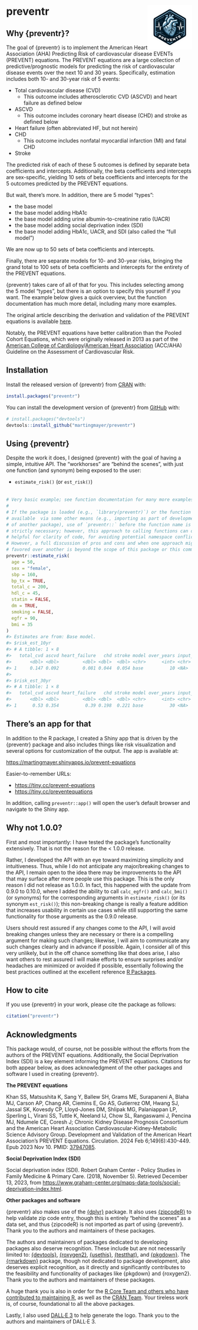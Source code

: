 
<!-- README.md is generated from README.Rmd. Please edit that file -->

# preventr <img src="man/figures/logo.png" align="right" height="120" alt="" />

<!-- badges: start -->
<!-- badges: end -->

## Why {preventr}?

The goal of {preventr} is to implement the American Heart Association
(AHA) Predicting Risk of cardiovascular disease EVENTs (PREVENT)
equations. The PREVENT equations are a large collection of
predictive/prognostic models for predicting the risk of cardiovascular
disease events over the next 10 and 30 years. Specifically, estimation
includes both 10- and 30-year risk of 5 events:

- Total cardiovascular disease (CVD)
  - This outcome includes atherosclerotic CVD (ASCVD) and heart failure
    as defined below
- ASCVD
  - This outcome includes coronary heart disease (CHD) and stroke as
    defined below
- Heart failure (often abbreviated HF, but not herein)
- CHD
  - This outcome includes nonfatal myocardial infarction (MI) and fatal
    CHD
- Stroke

The predicted risk of each of these 5 outcomes is defined by separate
beta coefficients and intercepts. Additionally, the beta coefficients
and intercepts are sex-specific, yielding 10 sets of beta coefficients
and intercepts for the 5 outcomes predicted by the PREVENT equations.

But wait, there’s more. In addition, there are 5 model “types”:

- the base model
- the base model adding HbA1c
- the base model adding urine albumin-to-creatinine ratio (UACR)
- the base model adding social deprivation index (SDI)
- the base model adding HbA1c, UACR, and SDI (also called the “full
  model”)

We are now up to 50 sets of beta coefficients and intercepts.

Finally, there are separate models for 10- and 30-year risks, bringing
the grand total to 100 sets of beta coefficients and intercepts for the
entirety of the PREVENT equations.

{preventr} takes care of all of that for you. This includes selecting
among the 5 model “types”, but there is an option to specify this
yourself if you want. The example below gives a quick overview, but the
function documentation has much more detail, including many more
examples.

The original article describing the derivation and validation of the
PREVENT equations is available
[here](https://pubmed.ncbi.nlm.nih.gov/37947085/).

Notably, the PREVENT equations have better calibration than the Pooled
Cohort Equations, which were originally released in 2013 as part of the
[American College of
Cardiology](https://pubmed.ncbi.nlm.nih.gov/24239921/)/[American Heart
Association](https://pubmed.ncbi.nlm.nih.gov/24222018/) (ACC/AHA)
Guideline on the Assessment of Cardiovascular Risk.

## Installation

Install the released version of {preventr} from
[CRAN](https://CRAN.R-project.org) with:

``` r
install.packages("preventr")
```

You can install the development version of {preventr} from
[GitHub](https://github.com/) with:

``` r
# install.packages("devtools")
devtools::install_github("martingmayer/preventr")
```

## Using {preventr}

Despite the work it does, I designed {preventr} with the goal of having
a simple, intuitive API. The “workhorses” are “behind the scenes”, with
just one function (and synonym) being exposed to the user:

- `estimate_risk()` (or `est_risk()`)

``` r

# Very basic example; see function documentation for many more examples
# 
# If the package is loaded (e.g., `library(preventr)`) or the function is made 
# available  via some other means (e.g., importing as part of development 
# of another package), use of `preventr::` before the function name is not
# strictly necessary; however, this approach to calling functions can often be
# helpful for clarity of code, for avoiding potential namespace conflicts, etc. 
# However, a full discussion of pros and cons and when one approach might be
# favored over another is beyond the scope of this package or this comment.
preventr::estimate_risk(
  age = 50,
  sex = "female",
  sbp = 160,
  bp_tx = TRUE,
  total_c = 200,
  hdl_c = 45,
  statin = FALSE,
  dm = TRUE,
  smoking = FALSE,
  egfr = 90,
  bmi = 35
)
#> Estimates are from: Base model.
#> $risk_est_10yr
#> # A tibble: 1 × 8
#>   total_cvd ascvd heart_failure   chd stroke model over_years input_problems
#>       <dbl> <dbl>         <dbl> <dbl>  <dbl> <chr>      <int> <chr>         
#> 1     0.147 0.092         0.081 0.044  0.054 base          10 <NA>          
#> 
#> $risk_est_30yr
#> # A tibble: 1 × 8
#>   total_cvd ascvd heart_failure   chd stroke model over_years input_problems
#>       <dbl> <dbl>         <dbl> <dbl>  <dbl> <chr>      <int> <chr>         
#> 1      0.53 0.354          0.39 0.198  0.221 base          30 <NA>
```

## There’s an app for that

In addition to the R package, I created a Shiny app that is driven by
the {preventr} package and also includes things like risk visualization
and several options for customization of the output. The app is
available at:

<https://martingmayer.shinyapps.io/prevent-equations>

Easier-to-remember URLs:

- <https://tiny.cc/prevent-equations>
- <https://tiny.cc/preventequations>

In addition, calling `preventr::app()` will open the user’s default
browser and navigate to the Shiny app.

## Why not 1.0.0?

First and most importantly: I have tested the package’s functionality
extensively. That is not the reason for the \< 1.0.0 release.

Rather, I developed the API with an eye toward maximizing simplicity and
intuitiveness. Thus, while I do not anticipate any major/breaking
changes to the API, I remain open to the idea there may be improvements
to the API that may surface after more people use this package. This is
the only reason I did not release as 1.0.0. In fact, this happened with
the update from 0.9.0 to 0.10.0, where I added the ability to call
`calc_egfr()` and `calc_bmi()` (or synonyms) for the corresponding
arguments in `estimate_risk()` (or its synonym `est_risk()`); this
non-breaking change is really a feature addition that increases
usability in certain use cases while still supporting the same
functionality for those arguments as the 0.9.0 release.

Users should rest assured if any changes come to the API, I will avoid
breaking changes unless they are necessary or there is a compelling
argument for making such changes; likewise, I will aim to communicate
any such changes clearly and in advance if possible. Again, I consider
all of this very unlikely, but in the off chance something like that
does arise, I also want others to rest assured I will make efforts to
ensure surprises and/or headaches are minimized or avoided if possible,
essentially following the best practices outlined at the excellent
reference [R Packages](https://r-pkgs.org/lifecycle.html).

## How to cite

If you use {preventr} in your work, please cite the package as follows:

``` r
citation("preventr")
```

## Acknowledgments

This package would, of course, not be possible without the efforts from
the authors of the PREVENT equations. Additionally, the Social
Deprivation Index (SDI) is a key element informing the PREVENT
equations. Citations for both appear below, as does acknowledgment of
the other packages and software I used in creating {preventr}.

**The PREVENT equations**

Khan SS, Matsushita K, Sang Y, Ballew SH, Grams ME, Surapaneni A, Blaha
MJ, Carson AP, Chang AR, Ciemins E, Go AS, Gutierrez OM, Hwang SJ,
Jassal SK, Kovesdy CP, Lloyd-Jones DM, Shlipak MG, Palaniappan LP,
Sperling L, Virani SS, Tuttle K, Neeland IJ, Chow SL, Rangaswami J,
Pencina MJ, Ndumele CE, Coresh J; Chronic Kidney Disease Prognosis
Consortium and the American Heart Association
Cardiovascular-Kidney-Metabolic Science Advisory Group. Development and
Validation of the American Heart Association’s PREVENT Equations.
Circulation. 2024 Feb 6;149(6):430-449. Epub 2023 Nov 10. PMID:
[37947085](https://pubmed.ncbi.nlm.nih.gov/37947085/).

**Social Deprivation Index (SDI)**

Social deprivation index (SDI). Robert Graham Center - Policy Studies in
Family Medicine & Primary Care. (2018, November 5). Retrieved December
13, 2023, from
<https://www.graham-center.org/maps-data-tools/social-deprivation-index.html>.

**Other packages and software**

{preventr} also makes use of the
[{dplyr}](https://CRAN.R-project.org/package=dplyr) package. It also
uses [{zipcodeR}](https://CRAN.R-project.org/package=zipcodeR) to help
validate zip code entry, though this is entirely “behind the scenes” as
a data set, and thus {zipcodeR} is not imported as part of using
{preventr}. Thank you to the authors and maintainers of these packages.

The authors and maintainers of packages dedicated to developing packages
also deserve recognition. These include but are not necessarily limited
to: [{devtools}](https://CRAN.R-project.org/package=devtools),
[{roxygen2}](https://CRAN.R-project.org/package=roxygen2),
[{usethis}](https://CRAN.R-project.org/package=usethis),
[{testthat}](https://CRAN.R-project.org/package=testthat), and
[{pkgdown}](https://CRAN.R-project.org/package=pkgdown). The
[{rmarkdown}](https://CRAN.R-project.org/package=rmarkdown) package,
though not dedicated to package development, also deserves explicit
recognition, as it directly and significantly contributes to the
feasibility and functionality of packages like {pkgdown} and {roxygen2}.
Thank you to the authors and maintainers of these packages.

A huge thank you is also in order for the [R Core Team and others who
have contributed to maintaining
R](https://www.r-project.org/contributors.html), as well as the [CRAN
Team](https://CRAN.R-project.org/CRAN_team.htm). Your tireless work is,
of course, foundational to all the above packages.

Lastly, I also used [DALL·E 3](https://openai.com/dall-e-3) to help
generate the logo. Thank you to the authors and maintainers of DALL·E 3.
